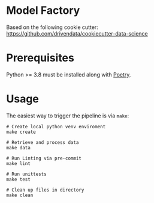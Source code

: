 # Model Factory

Based on the following cookie cutter: https://github.com/drivendata/cookiecutter-data-science

# Prerequisites

Python >= 3.8 must be installed along with [Poetry](https://python-poetry.org/).

# Usage

The easiest way to trigger the pipeline is via `make`:

```shell
# Create local python venv enviroment
make create

# Retrieve and process data
make data

# Run Linting via pre-commit
make lint

# Run unittests
make test

# Clean up files in directory
make clean
```
